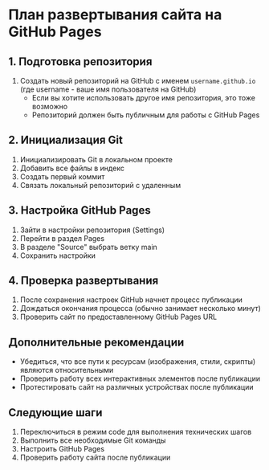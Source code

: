 # План развертывания сайта на GitHub Pages

## 1. Подготовка репозитория
1. Создать новый репозиторий на GitHub с именем `username.github.io` (где username - ваше имя пользователя на GitHub)
   - Если вы хотите использовать другое имя репозитория, это тоже возможно
   - Репозиторий должен быть публичным для работы с GitHub Pages

## 2. Инициализация Git
1. Инициализировать Git в локальном проекте
2. Добавить все файлы в индекс
3. Создать первый коммит
4. Связать локальный репозиторий с удаленным

## 3. Настройка GitHub Pages
1. Зайти в настройки репозитория (Settings)
2. Перейти в раздел Pages
3. В разделе "Source" выбрать ветку main
4. Сохранить настройки

## 4. Проверка развертывания
1. После сохранения настроек GitHub начнет процесс публикации
2. Дождаться окончания процесса (обычно занимает несколько минут)
3. Проверить сайт по предоставленному GitHub Pages URL

## Дополнительные рекомендации
- Убедиться, что все пути к ресурсам (изображения, стили, скрипты) являются относительными
- Проверить работу всех интерактивных элементов после публикации
- Протестировать сайт на различных устройствах после публикации

## Следующие шаги
1. Переключиться в режим code для выполнения технических шагов
2. Выполнить все необходимые Git команды
3. Настроить GitHub Pages
4. Проверить работу сайта после публикации